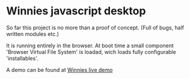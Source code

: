 ﻿# Winnies javascript desktop

So far this project is no more than a proof of concept.
(Full of bugs, half written modules etc.)

It is running entirely in the browser.
At boot time a small component 'Browser Virtual File System' is loadad,
wich loads fully configurable 'installables'.

A demo can be found at [Winnies live demo](http://winnies2.livep2000.nl)







